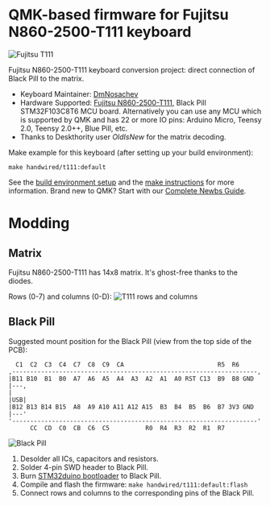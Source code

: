 # QMK-based firmware for Fujitsu N860-2500-T111 keyboard

![Fujitsu T111](https://i.imgur.com/aGtg7FM.jpg)

Fujitsu N860-2500-T111 keyboard conversion project: direct connection of Black Pill to the matrix.

* Keyboard Maintainer: [DmNosachev](https://github.com/DmNosachev)
* Hardware Supported: [Fujitsu N860-2500-T111](https://deskthority.net/viewtopic.php?t=17087), Black Pill STM32F103C8T6 MCU board. Alternatively you can use any MCU which is supported by QMK and has 22 or more IO pins: Arduino Micro, Teensy 2.0, Teensy 2.0++, Blue Pill, etc.
* Thanks to Deskthority user *OldIsNew* for the matrix decoding.

Make example for this keyboard (after setting up your build environment):

    make handwired/t111:default

See the [build environment setup](https://docs.qmk.fm/#/getting_started_build_tools) and the [make instructions](https://docs.qmk.fm/#/getting_started_make_guide) for more information. Brand new to QMK? Start with our [Complete Newbs Guide](https://docs.qmk.fm/#/newbs).

# Modding

## Matrix

Fujitsu N860-2500-T111 has 14x8 matrix. It's ghost-free thanks to the diodes.

Rows (0-7) and columns (0-D):
![T111 rows and columns](https://i.imgur.com/37MxQG8.jpg)

## Black Pill
Suggested mount position for the Black Pill (view from the top side of the PCB):

```
  C1  C2  C3  C4  C7  C8  C9  CA                          R5  R6
,--------------------------------------------------------------------,
|B11 B10  B1  B0  A7  A6  A5  A4  A3  A2  A1  A0 RST C13  B9  B8 GND |---,
|                                                                    |USB|
|B12 B13 B14 B15  A8  A9 A10 A11 A12 A15  B3  B4  B5  B6  B7 3V3 GND |---'
'--------------------------------------------------------------------'
      CC  CD  C0  CB  C6  C5          R0  R4  R3  R2  R1  R7
```

![Black Pill](https://i.imgur.com/lJfdAQT.jpg)

1. Desolder all ICs, capacitors and resistors.
1. Solder 4-pin SWD header to Black Pill.
2. Burn [STM32duino bootloader](https://github.com/rogerclarkmelbourne/STM32duino-bootloader/blob/master/bootloader_only_binaries/generic_boot20_pb12.bin) to Black Pill.
3. Compile and flash the firmware: `make handwired/t111:default:flash`
4. Connect rows and columns to the corresponding pins of the Black Pill.
